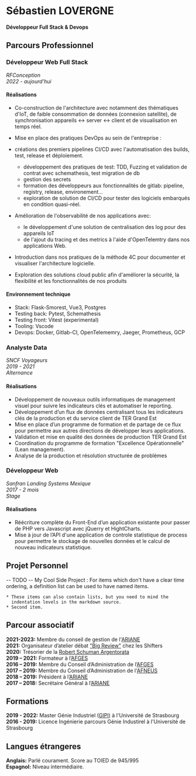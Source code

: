 # Sébastien LOVERGNE
**Développeur Full Stack & Devops**

## Parcours Professionnel

### Développeur Web Full Stack
*RFConception*  
*2022 - aujourd'hui*  

#### Réalisations

- Co-construction de l'architecture avec notamment des thématiques d'IoT, de faible
consommation de données (connexion satellite), de synchronisation appareils <-> server <->
client et de visualisation en temps réel.

- Mise en place des pratiques DevOps au sein de l'entreprise :
- créations des premiers pipelines CI/CD avec l'automatisation des builds, test,
    release et déploiement.
  - développement des pratiques de test: TDD, Fuzzing et validation de contrat avec
    schemathesis, test migration de db
  - gestion des secrets
  - formation des développeurs aux fonctionnalités de gitlab: pipeline, registry,
    release, environement...
  - exploration de solution de CI/CD pour tester des logiciels embarqués en condition
    quasi-réel.

- Amélioration de l'observabilité de nos applications avec:
  - le développement d'une solution de centralisation des log pour des appareils IoT
  - de l'ajout du tracing et des metrics à l'aide d'OpenTelemtry dans nos applications
  Web.

- Introduction dans nos pratiques de la méthode 4C pour documenter et visualiser
l'architecture logicielle.

- Exploration des solutions cloud public afin d'améliorer la sécurité, la flexibilité
et les fonctionnalités de nos produits

#### Environnement technique

- Stack: Flask-Smorest, Vue3, Postgres
- Testing back: Pytest, Schemathesis
- Testing front: Vitest (experimental)
- Tooling: Vscode
- Devops: Docker, Gitlab-CI, OpenTelememry, Jaeger, Prometheus, GCP


### Analyste Data

*SNCF Voyageurs*  
*2019 - 2021*  
*Alternance*  

#### Réalisations

- Développement de nouveaux outils informatiques de management visuel pour suivre les
indicateurs clés et automatiser le reporting.
- Développement d’un flux de données centralisant tous les indicateurs clés de la
production et du service client de TER Grand Est
- Mise en place d’un programme de formation et de partage de ce flux pour permettre aux
autres directions de développer leurs applications.
- Validation et mise en qualité des données de production TER Grand Est
- Coordination du programme de formation "Excellence Opérationnelle" (Lean management).
- Analyse de la production et résolution structurée de problèmes


### Développeur Web

*Sanfran Landing Systems Mexique*  
*2017 - 2 mois*  
*Stage*  

#### Réalisations

- Réécriture complète du Front-End d’un application existante pour passer de PHP vers Javascript
avec jQuerry et HightCharts.  
- Mise à jour de l’API d'une application de controle statistique de process pour permettre le
stockage de nouvelles données et le calcul de nouveau indicateurs statistique.  


## Projet Personnel

 -- TODO --
My Cool Side Project
:   For items which don't have a clear time ordering, a definition
    list can be used to have named items.

    * These items can also contain lists, but you need to mind the
      indentation levels in the markdown source.
    * Second item.

## Parcour associatif

**2021-2023:** Membre du conseil de gestion de l'[ARIANE](https://physique-ingenierie.unistra.fr/scolarite-vie-etudiante/amicale-des-etudiants-ariane)  
**2021:** Organisateur d’atelier débat ["Big Review"](https://wiki.theshifters.org/index.php?title=Big_Review) chez les Shifters  
**2020:** Trésorier de la [Robert Schuman Argentorata](http://www.rsa-strasbourg.eu/)  
**2019 – 2021:** Formateur à l’[AFGES](https://afges.org/)  
**2016 – 2019:** Membre du Conseil d’Administration de l’[AFGES](https://afges.org/)  
**2017 – 2019:** Membre du Conseil d’Administration de l'[AFNEUS](https://afneus.org/)  
**2018 – 2019:** Président à l’[ARIANE](https://physique-ingenierie.unistra.fr/scolarite-vie-etudiante/amicale-des-etudiants-ariane)  
**2017 – 2018:** Secrétaire Général à l’[ARIANE](https://physique-ingenierie.unistra.fr/scolarite-vie-etudiante/amicale-des-etudiants-ariane)  

## Formations
**2019 - 2022:** Master Génie Industriel ([GIPI](https://physique-ingenierie.unistra.fr/formations/masters/genie-industriel/production-industrielle-gipi)) 
à l'Université de Strasbourg  
**2016 - 2019:** Licence Ingénierie parcours Génie Industirel à l'Université de Strasbourg  


## Langues étrangeres

**Anglais:** Parlé courament. Score au TOIED de 945/995  
**Espagnol:** Niveau intermédiaire. 
